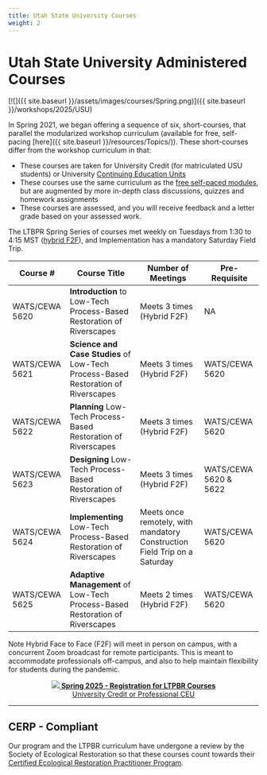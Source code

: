 ```yaml
---
title: Utah State University Courses
weight: 2
---
```




# Utah State University Administered Courses

[![]({{ site.baseurl }}/assets/images/courses/Spring.png)]({{ site.baseurl }}/workshops/2025/USU)

In Spring 2021, we began offering a sequence of six, short-courses, that parallel the modularized workshop curriculum (available for free, self-pacing [here]({{ site.baseurl }}/resources/Topics/)). These short-courses differ from the workshop curriculum in that:
- These courses are taken for University Credit (for matriculated USU students) or University [Continuing Education Units](https://www.usu.edu/ais/ceu/about)
- These courses use the same curriculum as the [free self-paced modules](http://lowtechpbr.restoration.usu.edu/resources/Topics/), but are augmented by more in-depth class discussions, quizzes and homework assignments
- These courses are assessed, and you will receive feedback and a letter grade based on your assessed work.

The LTBPR Spring Series of courses met weekly on Tuesdays from 1:30 to 4:15 MST  ([hybrid F2F](https://www.usu.edu/ais/scheduling/deliverymethods)), and Implementation has a mandatory Saturday Field Trip.


| Course # |  Course Title | Number of Meetings     | Pre-Requisite |
|--------------------------------------------------------------------------------------------------------------------------------------------------------------|---|---|---|
| WATS/CEWA 5620 |  **Introduction** to Low-Tech Process-Based Restoration of Riverscapes | Meets 3 times (Hybrid F2F) | NA|
| WATS/CEWA 5621 | **Science and Case Studies** of Low-Tech Process-Based Restoration of Riverscapes | Meets 3 times (Hybrid F2F) | WATS/CEWA 5620|
| WATS/CEWA 5622 | **Planning** Low-Tech Process-Based Restoration of Riverscapes | Meets 3 times (Hybrid F2F) | WATS/CEWA 5620|
| WATS/CEWA 5623 | **Designing** Low-Tech Process-Based Restoration of Riverscapes | Meets 3 times (Hybrid F2F) | WATS/CEWA 5620 & 5622|
| WATS/CEWA 5624 | **Implementing** Low-Tech Process-Based Restoration of Riverscapes | Meets once remotely, with mandatory Construction Field Trip on a Saturday   | WATS/CEWA 5620|
| WATS/CEWA 5625 | **Adaptive Management** of Low-Tech Process-Based Restoration of Riverscapes | Meets 2 times (Hybrid F2F)                                   | WATS/CEWA 5620|

Note Hybrid Face to Face (F2F) will meet in person on campus, with a concurrent Zoom broadcast for remote participants. This is meant to accommodate professionals off-campus, and also to help maintain flexibility for students during the pandemic. 

<div align="center">
<a class=" button hollow" href="{{ site.baseurl }}/workshops/2025/USU/"><img src="{{ site.baseurl }}/assets/images/sponsors/USU.png">  <b> Spring 2025 - Registration for  LTPBR Courses</b><br>  University Credit or Professional CEU  <i class="fa fa-graduation-cap"></i>  </a>
</div>

-------------

## CERP - Compliant
Our program and the LTPBR curriculum have undergone a review by the Society of Ecological Restoration so that  these courses count towards their [Certified Ecological Restoration Practitioner Program](https://www.ser.org/page/Certification). 
<!--stackedit_data:
eyJoaXN0b3J5IjpbMjEzMjQxNDA3Ml19
-->